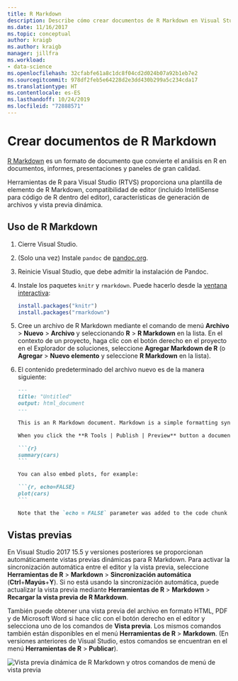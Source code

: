 ```yaml
---
title: R Markdown
description: Describe cómo crear documentos de R Markdown en Visual Studio para generar informes, presentaciones y paneles de alta calidad.
ms.date: 11/16/2017
ms.topic: conceptual
author: kraigb
ms.author: kraigb
manager: jillfra
ms.workload:
- data-science
ms.openlocfilehash: 32cfabfe61a8c1dc8f04cd2d024b07a92b1eb7e2
ms.sourcegitcommit: 978df2feb5e64228d2e3dd430b299a5c234cda17
ms.translationtype: HT
ms.contentlocale: es-ES
ms.lasthandoff: 10/24/2019
ms.locfileid: "72888571"
---
```

# <a name="create-r-markdown-documents"></a>Crear documentos de R Markdown

[R Markdown](https://rmarkdown.rstudio.com/) es un formato de documento que convierte el análisis en R en documentos, informes, presentaciones y paneles de gran calidad.

Herramientas de R para Visual Studio (RTVS) proporciona una plantilla de elemento de R Markdown, compatibilidad de editor (incluido IntelliSense para código de R dentro del editor), características de generación de archivos y vista previa dinámica.

## <a name="using-r-markdown"></a>Uso de R Markdown

1. Cierre Visual Studio.
1. (Solo una vez) Instale `pandoc` de [pandoc.org](https://pandoc.org/installing.html).
1. Reinicie Visual Studio, que debe admitir la instalación de Pandoc.
1. Instale los paquetes `knitr` y `rmarkdown`. Puede hacerlo desde la [ventana interactiva](interactive-repl-for-r-in-visual-studio.md):

    ```R
    install.packages("knitr")
    install.packages("rmarkdown")

    ```

1. Cree un archivo de R Markdown mediante el comando de menú **Archivo** > **Nuevo** > **Archivo** y seleccionando **R** > **R Markdown** en la lista. En el contexto de un proyecto, haga clic con el botón derecho en el proyecto en el Explorador de soluciones, seleccione **Agregar Markdown de R** (o **Agregar** > **Nuevo elemento** y seleccione **R Markdown** en la lista).

1. El contenido predeterminado del archivo nuevo es de la manera siguiente:

    ~~~markdown
    ---
    title: "Untitled"
    output: html_document
    ---

    This is an R Markdown document. Markdown is a simple formatting syntax for authoring HTML, PDF, and Microsoft Word documents. For more details on using R Markdown see <http://rmarkdown.rstudio.com>.

    When you click the **R Tools | Publish | Preview** button a document will be generated that includes both content as well as the output of any embedded R code chunks within the document. You can embed an R code chunk like this:

    ```{r}
    summary(cars)
    ```

    You can also embed plots, for example:

    ```{r, echo=FALSE}
    plot(cars)
    ```

    Note that the `echo = FALSE` parameter was added to the code chunk to prevent printing of the R code that generated the plot.

    ~~~

## <a name="previews"></a>Vistas previas

En Visual Studio 2017 15.5 y versiones posteriores se proporcionan automáticamente vistas previas dinámicas para R Markdown. Para activar la sincronización automática entre el editor y la vista previa, seleccione **Herramientas de R** > **Markdown** > **Sincronización automática** (**Ctrl**+**Mayús**+**Y**). Si no está usando la sincronización automática, puede actualizar la vista previa mediante **Herramientas de R** > **Markdown** > **Recargar la vista previa de R Markdown**.

También puede obtener una vista previa del archivo en formato HTML, PDF y de Microsoft Word si hace clic con el botón derecho en el editor y selecciona uno de los comandos de **Vista previa**. Los mismos comandos también están disponibles en el menú **Herramientas de R** > **Markdown**. (En versiones anteriores de Visual Studio, estos comandos se encuentran en el menú **Herramientas de R** > **Publicar**).

![Vista previa dinámica de R Markdown y otros comandos de menú de vista previa](media/rmarkdown-live-preview.png)
